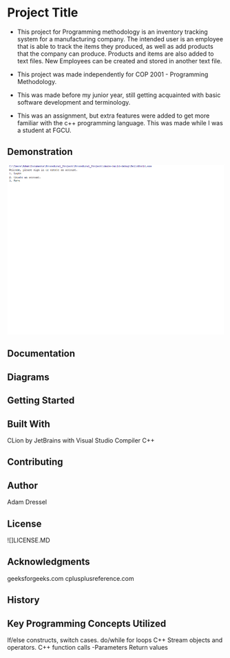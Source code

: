 # Project Title
- This project for Programming methodology is an inventory tracking system for a manufacturing company. The intended user is an employee that is able to track the items they produced, as well as add products that the company can produce. Products and items are also added to text files. New Employees can be created and stored in another text file.

- This project was made independently for COP 2001 - Programming Methodology.
- This was made before my junior year, still getting acquainted with basic software development and terminology.
- This was an assignment, but extra features were added to get more familiar with the c++ programming language.
This was made while I was a student at FGCU.

## Demonstration
![](Project_Demo.gif)

## Documentation


## Diagrams


## Getting Started


## Built With
CLion by JetBrains with Visual Studio Compiler
C++
## Contributing


## Author
Adam Dressel

## License
![]LICENSE.MD

## Acknowledgments
geeksforgeeks.com
cplusplusreference.com

## History


## Key Programming Concepts Utilized
If/else constructs, switch cases.
do/while for loops
C++ Stream objects and operators.
C++ function calls
  -Parameters Return values

